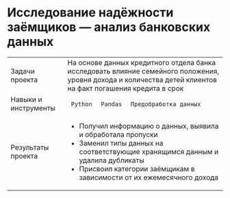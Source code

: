# Исследование надёжности заёмщиков — анализ банковских данных   

<table>
    <tr>
        <td>Задачи проекта</td>
        <td>На основе данных кредитного отдела банка исследовать влияние семейного положения, уровня дохода и количества детей клиентов на факт погашения кредита в срок</td>
    </tr>
    <tr>
        <td>Навыки и инструменты</td>
        <td> 
          <code> Python </code>
          <code> Pandas </code>
          <code> Предобработка данных </code>
        </td>
    </tr>
    <tr>
        <td>Результаты проекта</td>
        <td> 
          <ul>
            <li>Получил информацию о данных, выявила и обработала пропуски</li>
            <li>Заменил типы данных на соответствующие хранящимся данным и удалила дубликаты</li>
            <li>Присвоил категории заёмщикам в зависимости от их ежемесячного дохода</li>
          </ul>
        </td>
    </tr>
</table>



 
